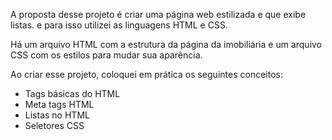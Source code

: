 <p>A proposta desse projeto é criar uma página web estilizada e que exibe listas. e para isso utilizei as linguagens HTML e CSS.</p>

<p>Há um arquivo HTML com a estrutura da página da imobiliária e um arquivo CSS com os estilos para mudar sua aparência.</p>

Ao criar esse projeto, coloquei em prática os seguintes conceitos:
<ul>
  <li>Tags básicas do HTML</li>
  <li>Meta tags HTML</li>
  <li>Listas no HTML</li>
  <li>Seletores CSS</li>
</ul>
